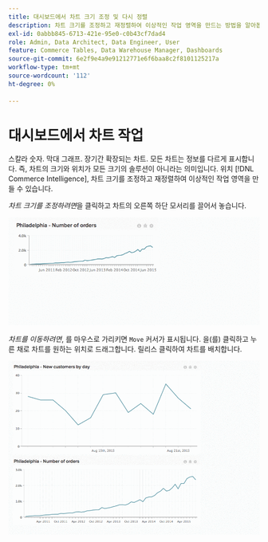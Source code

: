 ```yaml
---
title: 대시보드에서 차트 크기 조정 및 다시 정렬
description: 차트 크기를 조정하고 재정렬하여 이상적인 작업 영역을 만드는 방법을 알아봅니다.
exl-id: 0abbb845-6713-421e-95e0-c0b43cf7dad4
role: Admin, Data Architect, Data Engineer, User
feature: Commerce Tables, Data Warehouse Manager, Dashboards
source-git-commit: 6e2f9e4a9e91212771e6f6baa8c2f8101125217a
workflow-type: tm+mt
source-wordcount: '112'
ht-degree: 0%

---
```


# 대시보드에서 차트 작업

스칼라 숫자. 막대 그래프. 장기간 확장되는 차트. 모든 차트는 정보를 다르게 표시합니다. 즉, 차트의 크기와 위치가 모든 크기의 솔루션이 아니라는 의미입니다. 위치 [!DNL Commerce Intelligence], 차트 크기를 조정하고 재정렬하여 이상적인 작업 영역을 만들 수 있습니다.

*차트 크기를 조정하려면*&#x200B;을 클릭하고 차트의 오른쪽 하단 모서리를 끌어서 놓습니다.

![차트 크기 조정](../../assets/Resize_Chart_in_Dashboard.gif)

*차트를 이동하려면*, 를 마우스로 가리키면 `Move` 커서가 표시됩니다. 을(를) 클릭하고 누른 채로 차트를 원하는 위치로 드래그합니다. 릴리스 클릭하여 차트를 배치합니다.

![차트 이동](../../assets/Move_Chart_in_Dashboard.gif)
